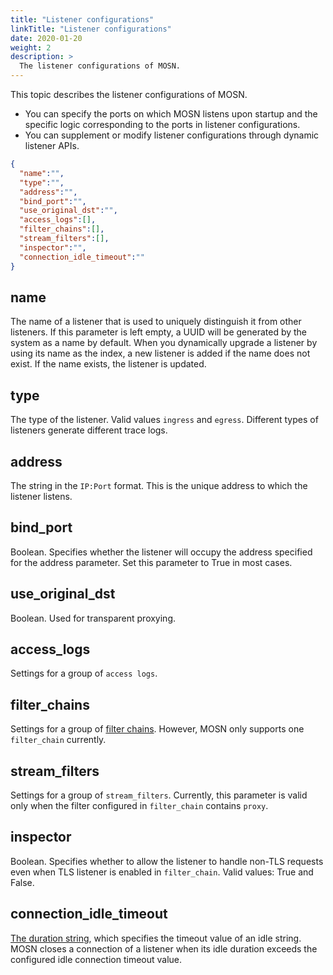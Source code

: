 ```yaml
---
title: "Listener configurations"
linkTitle: "Listener configurations"
date: 2020-01-20
weight: 2
description: >
  The listener configurations of MOSN.
---
```


This topic describes the listener configurations of MOSN.

- You can specify the ports on which MOSN listens upon startup and the specific logic corresponding to the ports in listener configurations.
- You can supplement or modify listener configurations through dynamic listener APIs.

```json
{
  "name":"",
  "type":"",
  "address":"",
  "bind_port":"",
  "use_original_dst":"",
  "access_logs":[],
  "filter_chains":[],
  "stream_filters":[],
  "inspector":"",
  "connection_idle_timeout":""
}
```

## name

The name of a listener that is used to uniquely distinguish it from other listeners. If this parameter is left empty, a UUID will be generated by the system as a name by default. When you dynamically upgrade a listener by using its name as the index, a new listener is added if the name does not exist. If the name exists, the listener is updated.

## type

The type of the listener. Valid values `ingress` and `egress`. Different types of listeners generate different trace logs.

## address

The string in the `IP:Port` format. This is the unique address to which the listener listens.

## bind_port

Boolean. Specifies whether the listener will occupy the address specified for the address parameter. Set this parameter to True in most cases.

## use_original_dst

Boolean. Used for transparent proxying.

## access_logs

Settings for a group of `access logs`.

## filter_chains

Settings for a group of [filter chains](./filter-chain). However, MOSN only supports one `filter_chain` currently.

## stream_filters

Settings for a group of `stream_filters`. Currently, this parameter is valid only when the filter configured in `filter_chain` contains `proxy`.

## inspector

Boolean. Specifies whether to allow the listener to handle non-TLS requests even when TLS listener is enabled in `filter_chain`. Valid values: True and False.

## connection_idle_timeout

[The duration string](../custom#duration-string), which specifies the timeout value of an idle string. MOSN closes a connection of a listener when its idle duration exceeds the configured idle connection timeout value.

